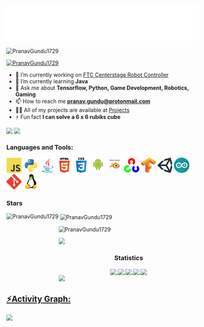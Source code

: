 ![name](https://github.com/PranavGundu1729/PranavGundu1729/blob/main/name%20v4.gif)

<p align="left"> <img src="https://komarev.com/ghpvc/?username=PranavGundu1729&label=Profile%20views&color=0e75b6&style=flat" alt="PranavGundu1729" /> </p>

<p align="left"> <a href="https://github.com/ryo-ma/github-profile-trophy"><img src="https://github-profile-trophy.vercel.app/?username=PranavGundu1729&theme=dark_lover" alt="PranavGundu1729" /></a> </p>

- 🔭 I’m currently working on [FTC Centerstage Robot Controller](https://github.com/PranavGundu1729/FTC-Centerstage-Robot-Controller)
- 🌱 I’m currently learning **Java**
- 💬 Ask me about **Tensorflow, Python, Game Development, Robotics, Gaming**
- 📫 How to reach me **pranav.gundu@protonmail.com**
- 👨‍💻 All of my projects are available at [Projects](https://github.com/PranavGundu1729?tab=repositories)
- ⚡ Fun fact **I can solve a 6 x 6 rubiks cube**

<div> <a href="https://github.com/PranavGundu1729" target="_blank"><img src="https://img.shields.io/badge/GitHub-100000?style=for-the-badge&logo=github&logoColor=white" target="_blank"></a>
<a href = "mailto:pranav.gundu@protonmail.com"><img src="https://img.shields.io/badge/-Gmail-%23333?style=for-the-badge&logo=gmail&logoColor=white" target="_blank"></a>
</div><h3 align="left">Languages and Tools:</h3>
<p align="left">
<img src="https://raw.githubusercontent.com/teamedwardforever/Readme-Generator/71f25dd8b98329b168142a6b782a107b75eab178/svg/Skills/Languages/javascript-original.svg" alt="Javascript" width="40" height="40"/>
<img src="https://raw.githubusercontent.com/teamedwardforever/Readme-Generator/71f25dd8b98329b168142a6b782a107b75eab178/svg/Skills/Languages/python-original.svg" alt="Python" width="40" height="40"/>
<img src="https://raw.githubusercontent.com/teamedwardforever/Readme-Generator/71f25dd8b98329b168142a6b782a107b75eab178/svg/Skills/Languages/java-original.svg" alt="Java" width="40" height="40"/>
<img src="https://raw.githubusercontent.com/teamedwardforever/Readme-Generator/71f25dd8b98329b168142a6b782a107b75eab178/svg/Skills/Frontend/html5-original-wordmark.svg" alt="HTML" width="40" height="40"/>
<img src="https://raw.githubusercontent.com/teamedwardforever/Readme-Generator/71f25dd8b98329b168142a6b782a107b75eab178/svg/Skills/Frontend/css3-original-wordmark.svg" alt="Css" width="40" height="40"/>
<img src="https://raw.githubusercontent.com/teamedwardforever/Readme-Generator/71f25dd8b98329b168142a6b782a107b75eab178/svg/Skills/Mobile/android-original-wordmark.svg" alt="Android" width="40" height="40"/>
<img src="https://raw.githubusercontent.com/teamedwardforever/Readme-Generator/71f25dd8b98329b168142a6b782a107b75eab178/svg/Skills/Software/blender_community_badge_white.svg" alt="Blender" width="40" height="40"/>
<img src="https://raw.githubusercontent.com/teamedwardforever/Readme-Generator/71f25dd8b98329b168142a6b782a107b75eab178/svg/Skills/ML/opencv-icon.svg" alt="Opencv" width="40" height="40"/>
<img src="https://raw.githubusercontent.com/teamedwardforever/Readme-Generator/71f25dd8b98329b168142a6b782a107b75eab178/svg/Skills/ML/tensorflow-icon.svg" alt="Tensorflow" width="40" height="40"/>
<img src="https://raw.githubusercontent.com/teamedwardforever/Readme-Generator/71f25dd8b98329b168142a6b782a107b75eab178/svg/Skills/Engines/unity3d-icon.svg" alt="Unity" width="40" height="40"/>
<img src="https://raw.githubusercontent.com/teamedwardforever/Readme-Generator/71f25dd8b98329b168142a6b782a107b75eab178/svg/Skills/Other/arduino-1.svg" alt="Arduino" width="40" height="40"/>
<img src="https://raw.githubusercontent.com/teamedwardforever/Readme-Generator/71f25dd8b98329b168142a6b782a107b75eab178/svg/Skills/Other/git-scm-icon.svg" alt="Git" width="40" height="40"/>
<img src="https://raw.githubusercontent.com/teamedwardforever/Readme-Generator/71f25dd8b98329b168142a6b782a107b75eab178/svg/Skills/Other/linux-original.svg" alt="Linux" width="40" height="40"/>
</p>

<h3 align="left">Stars</h3>
<img align="left" height="180em" src="https://github-readme-stats.vercel.app/api/top-langs/?username=PranavGundu1729&langs_count=8&theme=dark" alt=PranavGundu1729 />

<p>&nbsp;<img align="center" height="180em" src="https://github-readme-stats.vercel.app/api?username=PranavGundu1729&show_icons=true&locale=en&theme=dark" alt="PranavGundu1729" /></p>

<p><img align="center" height="180em" src="https://github-readme-streak-stats.herokuapp.com/?user=PranavGundu1729&theme=dark" alt="PranavGundu1729" /></p>

<img src="https://user-images.githubusercontent.com/73097560/115834477-dbab4500-a447-11eb-908a-139a6edaec5c.gif"><h3 align="center">Statistics</h3>
<div align="center">
<a href="https://github.com/PranavGundu1729">
<img align="center" src="http://github-profile-summary-cards.vercel.app/api/cards/stats?username=PranavGundu1729&theme=dark" height="180em" />
<img align="center" src="http://github-profile-summary-cards.vercel.app/api/cards/most-commit-language?username=PranavGundu1729&theme=dark" height="180em" />
<img align="center" src="http://github-profile-summary-cards.vercel.app/api/cards/repos-per-language?username=PranavGundu1729&theme=dark" height="180em" />
<img align="center" src="http://github-profile-summary-cards.vercel.app/api/cards/productive-time?username=PranavGundu1729&theme=dark" height="180em" />
<img align="center" src="http://github-profile-summary-cards.vercel.app/api/cards/profile-details?username=PranavGundu1729&theme=dark" height="180em" />
</div>
<img src="https://user-images.githubusercontent.com/73097560/115834477-dbab4500-a447-11eb-908a-139a6edaec5c.gif"><h2 align="left">⚡Activity Graph:</h2>
<img align="center" src="https://github-readme-activity-graph.vercel.app/graph?username=PranavGundu1729&theme=react-dark"/>
